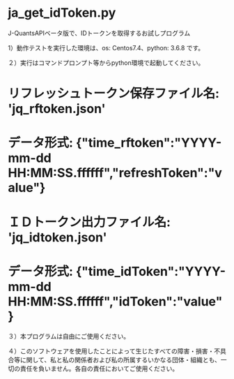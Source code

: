 # ja_get_idToken.py
J-QuantsAPIベータ版で、IDトークンを取得するお試しプログラム 

1）動作テストを実行した環境は、os: Centos7.4、python: 3.6.8 です。

２）実行はコマンドプロンプト等からpython環境で起動してください。
  
  # リフレッシュトークン保存ファイル名: 'jq_rftoken.json'
  
  # データ形式: {"time_rftoken":"YYYY-mm-dd HH:MM:SS.ffffff","refreshToken":"value"}
  
  # ＩＤトークン出力ファイル名: 'jq_idtoken.json'
  
  # データ形式: {"time_idToken":"YYYY-mm-dd HH:MM:SS.ffffff","idToken":"value"}

３）本プログラムは自由にご使用ください。

４）このソフトウェアを使用したことによって生じたすべての障害・損害・不具合等に関して、私と私の関係者および私の所属するいかなる団体・組織とも、一切の責任を負いません。各自の責任においてご使用ください。
